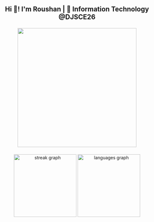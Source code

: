 <h2 align="center">Hi 👋! I'm Roushan | 🚀 Information Technology @DJSCE26</h2>

###

<div align="center">
  <img height="380" src="https://www.aalpha.net/wp-content/uploads/2020/12/full-stack-development.gif"  />
</div>

###

<div align="center">
  <img src="https://streak-stats.demolab.com?user=roushan-jha&locale=en&mode=daily&theme=dark&hide_border=false&border_radius=5&order=3" height="200" alt="streak graph"  />
  <img src="https://github-readme-stats.vercel.app/api/top-langs?username=roushan-jha&locale=en&hide_title=false&layout=compact&card_width=320&langs_count=8&theme=dracula&hide_border=false" height="200" alt="languages graph"  />
</div>

###
